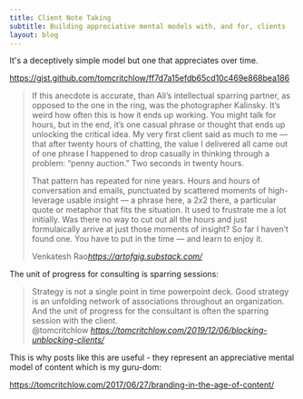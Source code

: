 ```yaml
---
title: Client Note Taking
subtitle: Building appreciative mental models with, and for, clients
layout: blog
---
```


It's a deceptively simple model but one that appreciates over time.

https://gist.github.com/tomcritchlow/ff7d7a15efdb65cd10c469e868bea186


<blockquote class="quoteback" data-title="Introduction to Executive Sparring" data-author="Venkatesh Rao" cite="https://artofgig.substack.com/">
<p>If this anecdote is accurate, than Ali’s intellectual sparring partner, as opposed to the one in the ring, was the photographer Kalinsky. It’s weird how often this is how it ends  up working. You might talk for hours, but in the end, it’s one casual phrase or thought that ends up unlocking the critical idea. My very first client said as much to me — that after twenty hours of chatting, the value I delivered all came out of one phrase I happened to drop casually in thinking through a problem: “penny auction.” Two seconds in twenty hours.</p><p>That pattern has repeated for nine years. Hours and hours of conversation and emails, punctuated by scattered moments of high-leverage usable insight — a phrase here, a 2x2 there, a particular quote or metaphor that fits the situation. It used to frustrate me a lot initially. Was there no way to cut out all the hours and just formulaically arrive at just those moments of insight? So far I haven’t found one. You have to put in the time — and learn to enjoy it.</p>
<footer>Venkatesh Rao<cite><a href="https://artofgig.substack.com/">https://artofgig.substack.com/</a></cite></footer>
</blockquote><script note="" src="https://cdn.jsdelivr.net/gh/Blogger-Peer-Review/quotebacks@1/quoteback.js"></script>


The unit of progress for consulting is sparring sessions:

<blockquote class="quoteback" data-title="Yes! and... Chapter 3 - Blocking & Unblocking Clients" data-author="@tomcritchlow" cite="https://tomcritchlow.com/2019/12/06/blocking-unblocking-clients/">
Strategy is not a single point in time powerpoint deck. Good strategy is an unfolding network of associations throughout an organization. And the unit of progress for the consultant is often the sparring session with the client.
<footer>@tomcritchlow <cite><a href="https://tomcritchlow.com/2019/12/06/blocking-unblocking-clients/">https://tomcritchlow.com/2019/12/06/blocking-unblocking-clients/</a></cite></footer>
</blockquote>
<script note="REPLACE WITH REAL SCRIPT" src="https://cdn.jsdelivr.net/gh/Blogger-Peer-Review/quotebacks@1/quoteback.js"></script>


This is why posts like this are useful - they represent an appreciative mental model of content which is my guru-dom:

https://tomcritchlow.com/2017/06/27/branding-in-the-age-of-content/

